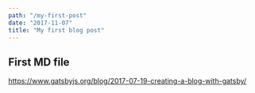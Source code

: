 ```yaml
---
path: "/my-first-post"
date: "2017-11-07"
title: "My first blog post"
---
```


## First MD file

https://www.gatsbyjs.org/blog/2017-07-19-creating-a-blog-with-gatsby/
